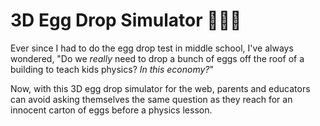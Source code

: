 # 3D Egg Drop Simulator 🥚🥚🐣

Ever since I had to do the egg drop test in middle school, I've always wondered, "Do we *really* need to drop a bunch of eggs off the roof of a building to teach kids physics? *In this economy?*" 

Now, with this 3D egg drop simulator for the web, parents and educators can avoid asking themselves the same question as they reach for an innocent carton of eggs before a physics lesson.
